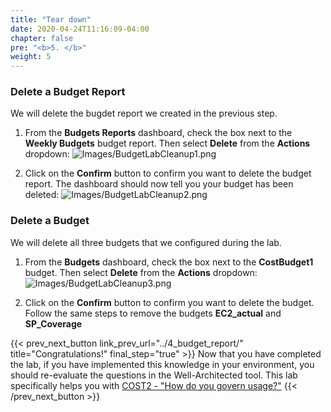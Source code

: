 ```yaml
---
title: "Tear down"
date: 2020-04-24T11:16:09-04:00
chapter: false
pre: "<b>5. </b>"
weight: 5
---
```


### Delete a Budget Report
We will delete the bugdet report we created in the previous step.

1. From the **Budgets Reports** dashboard, check the box next to the **Weekly Budgets** budget report. Then select **Delete** from the **Actions** dropdown:
![Images/BudgetLabCleanup1.png](/Cost/100_2_Cost_and_Usage_Governance/Images/BudgetLabCleanup1.png?classes=lab_picture_small)

2. Click on the **Confirm** button to confirm you want to delete the budget report. The dashboard should now tell you your budget has been deleted:
![Images/BudgetLabCleanup2.png](/Cost/100_2_Cost_and_Usage_Governance/Images/BudgetLabCleanup2.png?classes=lab_picture_small)

### Delete a Budget
We will delete all three budgets that we configured during the lab.

1. From the **Budgets** dashboard, check the box next to the **CostBudget1** budget. Then select **Delete** from the **Actions** dropdown: 
![Images/BudgetLabCleanup3.png](/Cost/100_2_Cost_and_Usage_Governance/Images/BudgetLabCleanup3.png?classes=lab_picture_small)

2. Click on the **Confirm** button to confirm you want to delete the budget. Follow the same steps to remove the budgets **EC2_actual** and **SP_Coverage**

{{< prev_next_button link_prev_url="../4_budget_report/"  title="Congratulations!" final_step="true" >}}
Now that you have completed the lab, if you have implemented this knowledge in your environment,
you should re-evaluate the questions in the Well-Architected tool. This lab specifically helps you with
[COST2 - "How do you govern usage?"](https://docs.aws.amazon.com/wellarchitected/latest/framework/a-expenditure-and-usage-awareness.html)
{{< /prev_next_button >}}

